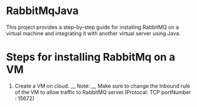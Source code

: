 # RabbitMqJava

This project provides a step-by-step guide for installing RabbitMQ on a virtual machine and integrating it with another virtual server using Java.

# Steps for installing RabbitMq on a VM
1. Create a VM on cloud. 
__ Note: __ Make sure to change the Inbound rule of the VM to allow traffic to RabbitMQ server.(Protocal: TCP portNumber : 15672)


